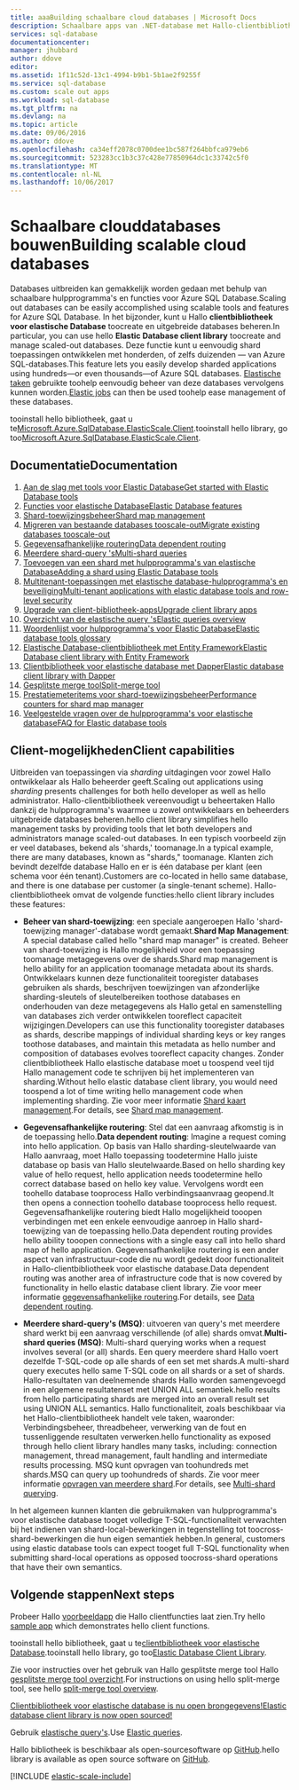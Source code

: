 ```yaml
---
title: aaaBuilding schaalbare cloud databases | Microsoft Docs
description: Schaalbare apps van .NET-database met Hallo-clientbibliotheek voor elastische database maken
services: sql-database
documentationcenter: 
manager: jhubbard
author: ddove
editor: 
ms.assetid: 1f11c52d-13c1-4994-b9b1-5b1ae2f9255f
ms.service: sql-database
ms.custom: scale out apps
ms.workload: sql-database
ms.tgt_pltfrm: na
ms.devlang: na
ms.topic: article
ms.date: 09/06/2016
ms.author: ddove
ms.openlocfilehash: ca34eff2078c0700dee1bc587f264bbfca979eb6
ms.sourcegitcommit: 523283cc1b3c37c428e77850964dc1c33742c5f0
ms.translationtype: MT
ms.contentlocale: nl-NL
ms.lasthandoff: 10/06/2017
---
```

# <a name="building-scalable-cloud-databases"></a><span data-ttu-id="17a7f-103">Schaalbare clouddatabases bouwen</span><span class="sxs-lookup"><span data-stu-id="17a7f-103">Building scalable cloud databases</span></span>
<span data-ttu-id="17a7f-104">Databases uitbreiden kan gemakkelijk worden gedaan met behulp van schaalbare hulpprogramma's en functies voor Azure SQL Database.</span><span class="sxs-lookup"><span data-stu-id="17a7f-104">Scaling out databases can be easily accomplished using scalable tools and features for Azure SQL Database.</span></span> <span data-ttu-id="17a7f-105">In het bijzonder, kunt u Hallo **clientbibliotheek voor elastische Database** toocreate en uitgebreide databases beheren.</span><span class="sxs-lookup"><span data-stu-id="17a7f-105">In particular, you can use hello **Elastic Database client library** toocreate and manage scaled-out databases.</span></span> <span data-ttu-id="17a7f-106">Deze functie kunt u eenvoudig shard toepassingen ontwikkelen met honderden, of zelfs duizenden — van Azure SQL-databases.</span><span class="sxs-lookup"><span data-stu-id="17a7f-106">This feature lets you easily develop sharded applications using hundreds—or even thousands—of Azure SQL databases.</span></span> <span data-ttu-id="17a7f-107">[Elastische taken](sql-database-elastic-jobs-powershell.md) gebruikte toohelp eenvoudig beheer van deze databases vervolgens kunnen worden.</span><span class="sxs-lookup"><span data-stu-id="17a7f-107">[Elastic jobs](sql-database-elastic-jobs-powershell.md) can then be used toohelp ease management of these databases.</span></span>

<span data-ttu-id="17a7f-108">tooinstall hello bibliotheek, gaat u te[Microsoft.Azure.SqlDatabase.ElasticScale.Client](https://www.nuget.org/packages/Microsoft.Azure.SqlDatabase.ElasticScale.Client/).</span><span class="sxs-lookup"><span data-stu-id="17a7f-108">tooinstall hello library, go too[Microsoft.Azure.SqlDatabase.ElasticScale.Client](https://www.nuget.org/packages/Microsoft.Azure.SqlDatabase.ElasticScale.Client/).</span></span> 

## <a name="documentation"></a><span data-ttu-id="17a7f-109">Documentatie</span><span class="sxs-lookup"><span data-stu-id="17a7f-109">Documentation</span></span>
1. [<span data-ttu-id="17a7f-110">Aan de slag met tools voor Elastic Database</span><span class="sxs-lookup"><span data-stu-id="17a7f-110">Get started with Elastic Database tools</span></span>](sql-database-elastic-scale-get-started.md)
2. [<span data-ttu-id="17a7f-111">Functies voor elastische Database</span><span class="sxs-lookup"><span data-stu-id="17a7f-111">Elastic Database features</span></span>](sql-database-elastic-scale-introduction.md)
3. [<span data-ttu-id="17a7f-112">Shard-toewijzingsbeheer</span><span class="sxs-lookup"><span data-stu-id="17a7f-112">Shard map management</span></span>](sql-database-elastic-scale-shard-map-management.md)
4. [<span data-ttu-id="17a7f-113">Migreren van bestaande databases tooscale-out</span><span class="sxs-lookup"><span data-stu-id="17a7f-113">Migrate existing databases tooscale-out</span></span>](sql-database-elastic-convert-to-use-elastic-tools.md)
5. [<span data-ttu-id="17a7f-114">Gegevensafhankelijke routering</span><span class="sxs-lookup"><span data-stu-id="17a7f-114">Data dependent routing</span></span>](sql-database-elastic-scale-data-dependent-routing.md)
6. [<span data-ttu-id="17a7f-115">Meerdere shard-query 's</span><span class="sxs-lookup"><span data-stu-id="17a7f-115">Multi-shard queries</span></span>](sql-database-elastic-scale-multishard-querying.md)
7. [<span data-ttu-id="17a7f-116">Toevoegen van een shard met hulpprogramma's van elastische Database</span><span class="sxs-lookup"><span data-stu-id="17a7f-116">Adding a shard using Elastic Database tools</span></span>](sql-database-elastic-scale-add-a-shard.md)
8. [<span data-ttu-id="17a7f-117">Multitenant-toepassingen met elastische database-hulpprogramma's en beveiliging</span><span class="sxs-lookup"><span data-stu-id="17a7f-117">Multi-tenant applications with elastic database tools and row-level security</span></span>](sql-database-elastic-tools-multi-tenant-row-level-security.md)
9. [<span data-ttu-id="17a7f-118">Upgrade van client-bibliotheek-apps</span><span class="sxs-lookup"><span data-stu-id="17a7f-118">Upgrade client library apps</span></span>](sql-database-elastic-scale-upgrade-client-library.md) 
10. [<span data-ttu-id="17a7f-119">Overzicht van de elastische query 's</span><span class="sxs-lookup"><span data-stu-id="17a7f-119">Elastic queries overview</span></span>](sql-database-elastic-query-overview.md)
11. [<span data-ttu-id="17a7f-120">Woordenlijst voor hulpprogramma's voor Elastic Database</span><span class="sxs-lookup"><span data-stu-id="17a7f-120">Elastic database tools glossary</span></span>](sql-database-elastic-scale-glossary.md)
12. [<span data-ttu-id="17a7f-121">Elastische Database-clientbibliotheek met Entity Framework</span><span class="sxs-lookup"><span data-stu-id="17a7f-121">Elastic Database client library with Entity Framework</span></span>](sql-database-elastic-scale-use-entity-framework-applications-visual-studio.md)
13. [<span data-ttu-id="17a7f-122">Clientbibliotheek voor elastische database met Dapper</span><span class="sxs-lookup"><span data-stu-id="17a7f-122">Elastic database client library with Dapper</span></span>](sql-database-elastic-scale-working-with-dapper.md)
14. [<span data-ttu-id="17a7f-123">Gesplitste merge tool</span><span class="sxs-lookup"><span data-stu-id="17a7f-123">Split-merge tool</span></span>](sql-database-elastic-scale-overview-split-and-merge.md)
15. [<span data-ttu-id="17a7f-124">Prestatiemeteritems voor shard-toewijzingsbeheer</span><span class="sxs-lookup"><span data-stu-id="17a7f-124">Performance counters for shard map manager</span></span>](sql-database-elastic-database-client-library.md) 
16. [<span data-ttu-id="17a7f-125">Veelgestelde vragen over de hulpprogramma's voor elastische database</span><span class="sxs-lookup"><span data-stu-id="17a7f-125">FAQ for Elastic database tools</span></span>](sql-database-elastic-scale-faq.md)

## <a name="client-capabilities"></a><span data-ttu-id="17a7f-126">Client-mogelijkheden</span><span class="sxs-lookup"><span data-stu-id="17a7f-126">Client capabilities</span></span>
<span data-ttu-id="17a7f-127">Uitbreiden van toepassingen via *sharding* uitdagingen voor zowel Hallo ontwikkelaar als Hallo beheerder geeft.</span><span class="sxs-lookup"><span data-stu-id="17a7f-127">Scaling out applications using *sharding* presents challenges for both hello developer as well as hello administrator.</span></span> <span data-ttu-id="17a7f-128">Hallo-clientbibliotheek vereenvoudigt u beheertaken Hallo dankzij de hulpprogramma's waarmee u zowel ontwikkelaars en beheerders uitgebreide databases beheren.</span><span class="sxs-lookup"><span data-stu-id="17a7f-128">hello client library simplifies hello management tasks by providing tools that let both developers and administrators manage scaled-out databases.</span></span> <span data-ttu-id="17a7f-129">In een typisch voorbeeld zijn er veel databases, bekend als 'shards,' toomanage.</span><span class="sxs-lookup"><span data-stu-id="17a7f-129">In a typical example, there are many databases, known as "shards," toomanage.</span></span> <span data-ttu-id="17a7f-130">Klanten zich bevindt dezelfde database Hallo en er is één database per klant (een schema voor één tenant).</span><span class="sxs-lookup"><span data-stu-id="17a7f-130">Customers are co-located in hello same database, and there is one database per customer (a single-tenant scheme).</span></span> <span data-ttu-id="17a7f-131">Hallo-clientbibliotheek omvat de volgende functies:</span><span class="sxs-lookup"><span data-stu-id="17a7f-131">hello client library includes these features:</span></span>

- <span data-ttu-id="17a7f-132">**Beheer van shard-toewijzing**: een speciale aangeroepen Hallo 'shard-toewijzing manager'-database wordt gemaakt.</span><span class="sxs-lookup"><span data-stu-id="17a7f-132">**Shard Map Management**: A special database called hello "shard map manager" is created.</span></span> <span data-ttu-id="17a7f-133">Beheer van shard-toewijzing is Hallo mogelijkheid voor een toepassing toomanage metagegevens over de shards.</span><span class="sxs-lookup"><span data-stu-id="17a7f-133">Shard map management is hello ability for an application toomanage metadata about its shards.</span></span> <span data-ttu-id="17a7f-134">Ontwikkelaars kunnen deze functionaliteit tooregister databases gebruiken als shards, beschrijven toewijzingen van afzonderlijke sharding-sleutels of sleutelbereiken toothose databases en onderhouden van deze metagegevens als Hallo getal en samenstelling van databases zich verder ontwikkelen tooreflect capaciteit wijzigingen.</span><span class="sxs-lookup"><span data-stu-id="17a7f-134">Developers can use this functionality tooregister databases as shards, describe mappings of individual sharding keys or key ranges toothose databases, and maintain this metadata as hello number and composition of databases evolves tooreflect capacity changes.</span></span> <span data-ttu-id="17a7f-135">Zonder clientbibliotheek Hallo elastische database moet u toospend veel tijd Hallo management code te schrijven bij het implementeren van sharding.</span><span class="sxs-lookup"><span data-stu-id="17a7f-135">Without hello elastic database client library, you would need toospend a lot of time writing hello management code when implementing sharding.</span></span> <span data-ttu-id="17a7f-136">Zie voor meer informatie [Shard kaart management](sql-database-elastic-scale-shard-map-management.md).</span><span class="sxs-lookup"><span data-stu-id="17a7f-136">For details, see [Shard map management](sql-database-elastic-scale-shard-map-management.md).</span></span>

- <span data-ttu-id="17a7f-137">**Gegevensafhankelijke routering**: Stel dat een aanvraag afkomstig is in de toepassing hello.</span><span class="sxs-lookup"><span data-stu-id="17a7f-137">**Data dependent routing**: Imagine a request coming into hello application.</span></span> <span data-ttu-id="17a7f-138">Op basis van Hallo sharding-sleutelwaarde van Hallo aanvraag, moet Hallo toepassing toodetermine Hallo juiste database op basis van Hallo sleutelwaarde.</span><span class="sxs-lookup"><span data-stu-id="17a7f-138">Based on hello sharding key value of hello request, hello application needs toodetermine hello correct database based on hello key value.</span></span> <span data-ttu-id="17a7f-139">Vervolgens wordt een toohello database tooprocess Hallo verbindingsaanvraag geopend.</span><span class="sxs-lookup"><span data-stu-id="17a7f-139">It then opens a connection toohello database tooprocess hello request.</span></span> <span data-ttu-id="17a7f-140">Gegevensafhankelijke routering biedt Hallo mogelijkheid tooopen verbindingen met een enkele eenvoudige aanroep in Hallo shard-toewijzing van de toepassing hello.</span><span class="sxs-lookup"><span data-stu-id="17a7f-140">Data dependent routing provides hello ability tooopen connections with a single easy call into hello shard map of hello application.</span></span> <span data-ttu-id="17a7f-141">Gegevensafhankelijke routering is een ander aspect van infrastructuur-code die nu wordt gedekt door functionaliteit in Hallo-clientbibliotheek voor elastische database.</span><span class="sxs-lookup"><span data-stu-id="17a7f-141">Data dependent routing was another area of infrastructure code that is now covered by functionality in hello elastic database client library.</span></span> <span data-ttu-id="17a7f-142">Zie voor meer informatie [gegevensafhankelijke routering](sql-database-elastic-scale-data-dependent-routing.md).</span><span class="sxs-lookup"><span data-stu-id="17a7f-142">For details, see [Data dependent routing](sql-database-elastic-scale-data-dependent-routing.md).</span></span>
- <span data-ttu-id="17a7f-143">**Meerdere shard-query's (MSQ)**: uitvoeren van query's met meerdere shard werkt bij een aanvraag verschillende (of alle) shards omvat.</span><span class="sxs-lookup"><span data-stu-id="17a7f-143">**Multi-shard queries (MSQ)**: Multi-shard querying works when a request involves several (or all) shards.</span></span> <span data-ttu-id="17a7f-144">Een query meerdere shard Hallo voert dezelfde T-SQL-code op alle shards of een set met shards.</span><span class="sxs-lookup"><span data-stu-id="17a7f-144">A multi-shard query executes hello same T-SQL code on all shards or a set of shards.</span></span> <span data-ttu-id="17a7f-145">Hallo-resultaten van deelnemende shards Hallo worden samengevoegd in een algemene resultatenset met UNION ALL semantiek.</span><span class="sxs-lookup"><span data-stu-id="17a7f-145">hello results from hello participating shards are merged into an overall result set using UNION ALL semantics.</span></span> <span data-ttu-id="17a7f-146">Hallo functionaliteit, zoals beschikbaar via het Hallo-clientbibliotheek handelt vele taken, waaronder: Verbindingsbeheer, threadbeheer, verwerking van de fout en tussenliggende resultaten verwerken.</span><span class="sxs-lookup"><span data-stu-id="17a7f-146">hello functionality as exposed through hello client library handles many tasks, including: connection management, thread management, fault handling and intermediate results processing.</span></span> <span data-ttu-id="17a7f-147">MSQ kunt opvragen van toohundreds met shards.</span><span class="sxs-lookup"><span data-stu-id="17a7f-147">MSQ can query up toohundreds of shards.</span></span> <span data-ttu-id="17a7f-148">Zie voor meer informatie [opvragen van meerdere shard](sql-database-elastic-scale-multishard-querying.md).</span><span class="sxs-lookup"><span data-stu-id="17a7f-148">For details, see [Multi-shard querying](sql-database-elastic-scale-multishard-querying.md).</span></span>

<span data-ttu-id="17a7f-149">In het algemeen kunnen klanten die gebruikmaken van hulpprogramma's voor elastische database tooget volledige T-SQL-functionaliteit verwachten bij het indienen van shard-local-bewerkingen in tegenstelling tot toocross-shard-bewerkingen die hun eigen semantiek hebben.</span><span class="sxs-lookup"><span data-stu-id="17a7f-149">In general, customers using elastic database tools can expect tooget full T-SQL functionality when submitting shard-local operations as opposed toocross-shard operations that have their own semantics.</span></span>

## <a name="next-steps"></a><span data-ttu-id="17a7f-150">Volgende stappen</span><span class="sxs-lookup"><span data-stu-id="17a7f-150">Next steps</span></span>
<span data-ttu-id="17a7f-151">Probeer Hallo [voorbeeldapp](sql-database-elastic-scale-get-started.md) die Hallo clientfuncties laat zien.</span><span class="sxs-lookup"><span data-stu-id="17a7f-151">Try hello [sample app](sql-database-elastic-scale-get-started.md) which demonstrates hello client functions.</span></span> 

<span data-ttu-id="17a7f-152">tooinstall hello bibliotheek, gaat u te[clientbibliotheek voor elastische Database](http://www.nuget.org/packages/Microsoft.Azure.SqlDatabase.ElasticScale.Client/).</span><span class="sxs-lookup"><span data-stu-id="17a7f-152">tooinstall hello library, go too[Elastic Database Client Library](http://www.nuget.org/packages/Microsoft.Azure.SqlDatabase.ElasticScale.Client/).</span></span>

<span data-ttu-id="17a7f-153">Zie voor instructies over het gebruik van Hallo gesplitste merge tool Hallo [gesplitste merge tool overzicht](sql-database-elastic-scale-overview-split-and-merge.md).</span><span class="sxs-lookup"><span data-stu-id="17a7f-153">For instructions on using hello split-merge tool, see hello [split-merge tool overview](sql-database-elastic-scale-overview-split-and-merge.md).</span></span>

[<span data-ttu-id="17a7f-154">Clientbibliotheek voor elastische database is nu open brongegevens!</span><span class="sxs-lookup"><span data-stu-id="17a7f-154">Elastic database client library is now open sourced!</span></span>](https://azure.microsoft.com/blog/elastic-database-client-library-is-now-open-sourced/)

<span data-ttu-id="17a7f-155">Gebruik [elastische query's](sql-database-elastic-query-overview.md).</span><span class="sxs-lookup"><span data-stu-id="17a7f-155">Use [Elastic queries](sql-database-elastic-query-overview.md).</span></span>

<span data-ttu-id="17a7f-156">Hallo bibliotheek is beschikbaar als open-sourcesoftware op [GitHub](https://github.com/Azure/elastic-db-tools).</span><span class="sxs-lookup"><span data-stu-id="17a7f-156">hello library is available as open source software on [GitHub](https://github.com/Azure/elastic-db-tools).</span></span> 

[!INCLUDE [elastic-scale-include](../../includes/elastic-scale-include.md)]

<!--Anchors-->
<!--Image references-->
[1]:./media/sql-database-elastic-database-client-library/glossary.png

